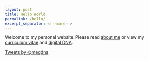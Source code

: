 ```yaml
---
layout: post
title: Hello World
permalink: /hello/
excerpt_separator: <!--more-->
---
```


Welcome to my personal website.  Please read <a href="http://megdna.github.io/about">about me</a> or view my <a href="http://megdna.github.io/cv">curriculum vitae</a> and <a href="http://megdna.github.io/dna">digital DNA</a>.

<a class="twitter-timeline" href="https://twitter.com/megdna" target="_blank">Tweets by @megdna</a> <script async src="//platform.twitter.com/widgets.js" charset="utf-8"></script>
<!--more-->